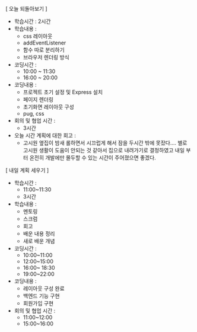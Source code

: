 [ 오늘 되돌아보기 ]

- 학습시간 : 2시간
- 학습내용 : 
  - css 레이아웃
  - addEventListener
  - 함수 따로 분리하기
  - 브라우저 렌더링 방식
- 코딩시간 : 
  - 10:00 ~ 11:30
  - 16:00 ~ 20:00
- 코딩내용 : 
  - 프로젝트 초기 설정 및 Express 설치
  - 페이지 렌더링
  - 초기화면 레이아웃 구성
  - pug, css
- 회의 및 협업 시간 : 
  - 3시간
- 오늘 시간 계획에 대한 회고 : 
  - 고시원 옆집이 밤새 롤하면서 시끄럽게 해서 잠을 두시간 밖에 못잤다.... 별로 고시원 생활이 도움이 안되는 것 같아서 집으로 내려가기로 결정하였고 내일 부터 온전히 개발에만 몰두할 수 있는 시간이 주어졌으면 좋겠다.

[ 내일 계획 세우기 ]

- 학습시간 : 
  - 11:00~11:30
  - 3시간
- 학습내용 :
  - 멘토링
  -  스크럼
  - 회고
  - 배운 내용 정리
  - 새로 배운 개념
- 코딩시간 : 
  - 10:00~11:00
  - 12:00~15:00
  - 16:00~ 18:30
  - 19:00~22:00
- 코딩내용 : 
  - 레이아웃 구성 완료
  - 백엔드 기능 구현
  - 회원가입 구현
- 회의 및 협업 시간 : 
  - 11:00~12:00
  - 15:00~16:00